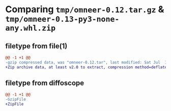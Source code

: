 # Comparing `tmp/omneer-0.12.tar.gz` & `tmp/omneer-0.13-py3-none-any.whl.zip`

## filetype from file(1)

```diff
@@ -1 +1 @@
-gzip compressed data, was "omneer-0.12.tar", last modified: Sat Jul  1 07:13:31 2023, max compression
+Zip archive data, at least v2.0 to extract, compression method=deflate
```

## filetype from diffoscope

```diff
@@ -1 +1 @@
-GzipFile
+ZipFile
```

